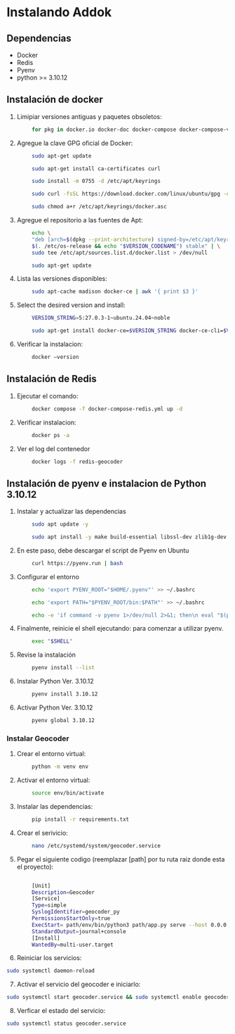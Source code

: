 # Instalando Addok

## Dependencias
- Docker
- Redis
- Pyenv
- python >= 3.10.12

## Instalación de docker

1. Limipiar versiones antiguas y paquetes obsoletos:
```bash
        for pkg in docker.io docker-doc docker-compose docker-compose-v2 podman-docker containerd runc; do sudo apt-get remove $pkg; done
```

2. Agregue la clave GPG oficial de Docker:
```bash
        sudo apt-get update
```
```bash
        sudo apt-get install ca-certificates curl
```
```bash
        sudo install -m 0755 -d /etc/apt/keyrings
```
```bash
        sudo curl -fsSL https://download.docker.com/linux/ubuntu/gpg -o /etc/apt/keyrings/docker.asc
```
```bash
        sudo chmod a+r /etc/apt/keyrings/docker.asc
```

3. Agregue el repositorio a las fuentes de Apt:
```bash
        echo \
        "deb [arch=$(dpkg --print-architecture) signed-by=/etc/apt/keyrings/docker.asc] https://download.docker.com/linux/ubuntu \
        $(. /etc/os-release && echo "$VERSION_CODENAME") stable" | \
        sudo tee /etc/apt/sources.list.d/docker.list > /dev/null
```
```bash
        sudo apt-get update
```
4. Lista las versiones disponibles:
```bash
        sudo apt-cache madison docker-ce | awk '{ print $3 }'
```

5. Select the desired version and install:
```bash
        VERSION_STRING=5:27.0.3-1~ubuntu.24.04~noble
```
```bash
        sudo apt-get install docker-ce=$VERSION_STRING docker-ce-cli=$VERSION_STRING containerd.io docker-buildx-plugin docker-compose-plugin 
```

6. Verificar la instalacion:
```bash
        docker –version
```


## Instalación de Redis
1. Ejecutar el comando:
```bash
        docker compose -f docker-compose-redis.yml up -d
```
2. Verificar instalacion:
```bash
        docker ps -a
```
2. Ver el log del contenedor
```bash
        docker logs -f redis-geocoder
```

## Instalación de pyenv e instalacion de Python 3.10.12
1. Instalar y actualizar las dependencias
```bash
        sudo apt update -y
```
```bash
        sudo apt install -y make build-essential libssl-dev zlib1g-dev libbz2-dev libreadline-dev libsqlite3-dev wget curl llvm libncurses5-dev libncursesw5-dev xz-utils tk-dev libffi-dev liblzma-dev python-openssl git
```
2. En este paso, debe descargar el script de Pyenv en Ubuntu
```bash
        curl https://pyenv.run | bash
```
3. Configurar el entorno
```bash
        echo 'export PYENV_ROOT="$HOME/.pyenv"' >> ~/.bashrc
```
```bash
        echo 'export PATH="$PYENV_ROOT/bin:$PATH"' >> ~/.bashrc
```
```bash
        echo -e 'if command -v pyenv 1>/dev/null 2>&1; then\n eval "$(pyenv init -)"\nfi' >> ~/.bashrc
```
4. Finalmente, reinicie el shell ejecutando: para comenzar a utilizar pyenv.
```bash
        exec "$SHELL"
```
5. Revise la instalación
```bash
        pyenv install --list
```
6. Instalar Python Ver. 3.10.12
```bash
        pyenv install 3.10.12
```
6. Activar Python Ver. 3.10.12
```bash
        pyenv global 3.10.12
```

### Instalar Geocoder
1. Crear el entorno virtual:
```bash
        python -m venv env
```
2. Activar el entorno virtual:
```bash
        source env/bin/activate
```
3. Instalar las dependencias:
```bash
        pip install -r requirements.txt
```

4. Crear el serivicio:
```bash
        nano /etc/systemd/system/geocoder.service
```
5. Pegar el siguiente codigo (reemplazar [path] por tu ruta raiz donde esta el proyecto):
```bash

        [Unit]
        Description=Geocoder
        [Service]
        Type=simple
        SyslogIdentifier=geocoder_py
        PermissionsStartOnly=true
        ExecStart= path/env/bin/python3 path/app.py serve --host 0.0.0.0 --port 3051
        StandardOutput=journal+console
        [Install]
        WantedBy=multi-user.target
```
6. Reiniciar los servicios:
```bash
sudo systemctl daemon-reload
```

7. Activar el servicio del geocoder e iniciarlo:
```bash
sudo systemctl start geocoder.service && sudo systemctl enable geocoder.service
```
8. Verficar el estado del servicio:
```bash
sudo systemctl status geocoder.service
```